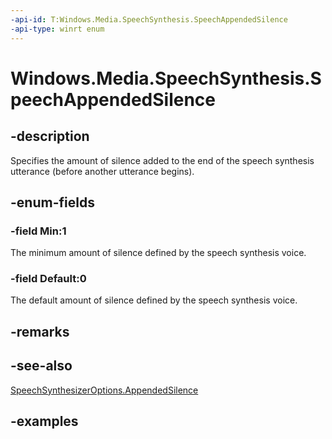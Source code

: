 ```yaml
---
-api-id: T:Windows.Media.SpeechSynthesis.SpeechAppendedSilence
-api-type: winrt enum
---
```


<!-- Enumeration syntax.
public enum SpeechAppendedSilence : int 
-->

# Windows.Media.SpeechSynthesis.SpeechAppendedSilence

## -description
Specifies the amount of silence added to the end of the speech synthesis utterance (before another utterance begins).

## -enum-fields
### -field Min:1
The minimum amount of silence defined by the speech synthesis voice.

### -field Default:0
The default amount of silence defined by the speech synthesis voice.

## -remarks

## -see-also
[SpeechSynthesizerOptions.AppendedSilence](speechsynthesizeroptions_appendedsilence.md)

## -examples

